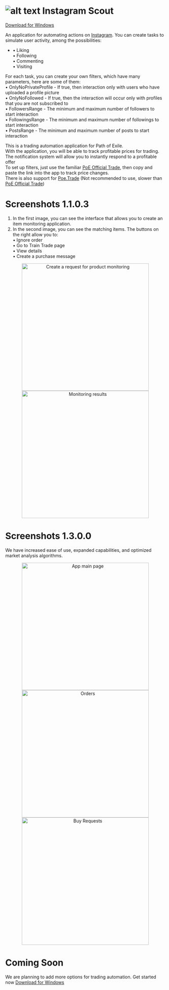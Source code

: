 # ![alt text](https://user-images.githubusercontent.com/45703525/104408099-58d73c00-5574-11eb-9cc5-f073ba7c2c04.png) Instagram Scout
[Download for Windows](https://github.com/Abaxoth/PoeMerchant/raw/master/Poe%20Merchant.zip)<br/>

An application for automating actions on [Instagram](https://www.instagram.com/). You can create tasks to simulate user activity, among the possibilities:<br/>
   * • Liking<br/>
    • Following<br/>
    • Commenting<br/>
    • Visiting<br/>

For each task, you can create your own filters, which have many parameters, here are some of them:<br/>
    • OnlyNoPrivateProfile - If true, then interaction only with users who have uploaded a profile picture<br/>
    • OnlyNoFollowed - If true, then the interaction will occur only with profiles that you are not subscribed to<br/>
    • FollowersRange - The minimum and maximum number of followers to start interaction<br/>
    • FollowingsRange - The minimum and maximum number of followings to start interaction<br/>
    • PostsRange - The minimum and maximum number of posts to start interaction<br/>

This is a trading automation application for Path of Exile.<br/>
With the application, you will be able to track profitable prices for trading.<br/>
The notification system will allow you to instantly respond to a profitable offer<br/>
To set up filters, just use the familiar [PoE Official Trade](https://www.pathofexile.com/trade/search), then copy and paste the link into the app to track price changes.<br/>
There is also support for [Poe.Trade](https://poe.trade/) (Not recommended to use, slower than [PoE Official Trade](https://www.pathofexile.com/trade/search))<br/>

# Screenshots 1.1.0.3
1) In the first image, you can see the interface that allows you to create an item monitoring application.<br/>
2) In the second image, you can see the matching items. The buttons on the right allow you to:<br/>
    • Ignore order<br/>
    • Go to Train Trade page<br/>
    • View details<br/>
    • Create a purchase message<br/>
<p align="center">
  <img src="https://user-images.githubusercontent.com/45703525/90262649-3b803380-de57-11ea-92ac-09e8d58f240b.png" width="400" title="Create a request for product monitoring">
  <img src="https://user-images.githubusercontent.com/45703525/90262595-2acfbd80-de57-11ea-801b-729d866336d0.png" width="400" alt="Monitoring results">
</p>

# Screenshots 1.3.0.0
We have increased ease of use, expanded capabilities, and optimized market analysis algorithms.
<p align="center">
  <img src="https://user-images.githubusercontent.com/45703525/90346859-18ab7600-e035-11ea-83c3-74d23224f49e.jpg" width="400" title="App main page">
  <img src="https://user-images.githubusercontent.com/45703525/90346836-f1ed3f80-e034-11ea-8b45-d3c1922b29e0.jpg" width="400" alt="Orders">
  <img src="https://user-images.githubusercontent.com/45703525/90346834-f154a900-e034-11ea-888a-7a1665e03744.jpg" width="400" alt="Buy Requests">
</p>

# Coming Soon
We are planning to add more options for trading automation. Get started now [Download for Windows](https://github.com/Abaxoth/PoeMerchant/raw/master/Poe%20Merchant.zip)

